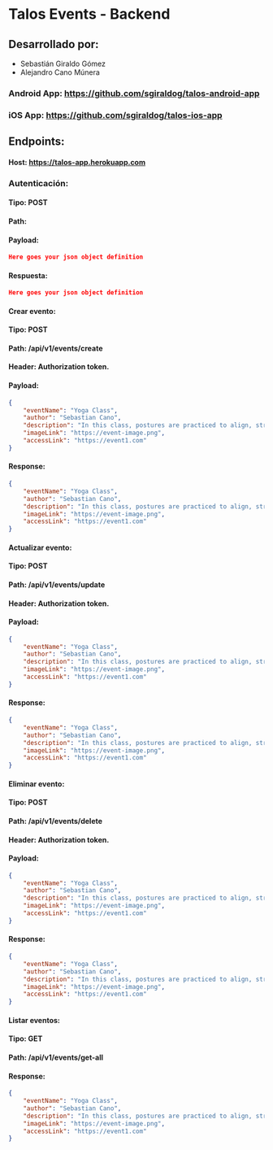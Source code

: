 # Talos Events - Backend


## Desarrollado por:

- Sebastián Giraldo Gómez
- Alejandro Cano Múnera

### Android App: https://github.com/sgiraldog/talos-android-app
### iOS App: https://github.com/sgiraldog/talos-ios-app

## Endpoints:

#### Host: https://talos-app.herokuapp.com


### Autenticación: 

#### Tipo: POST

#### Path: 

#### Payload:

```json
Here goes your json object definition
```

#### Respuesta:

```json
Here goes your json object definition
```

#### Crear evento: 

#### Tipo: POST

#### Path: /api/v1/events/create

#### Header: Authorization token.

#### Payload: 
```json
{
    "eventName": "Yoga Class",
    "author": "Sebastian Cano",
    "description": "In this class, postures are practiced to align, strengthen and promote flexibility in the body",
    "imageLink": "https://event-image.png",
    "accessLink": "https://event1.com"
}
```

#### Response:

```json
{
    "eventName": "Yoga Class",
    "author": "Sebastian Cano",
    "description": "In this class, postures are practiced to align, strengthen and promote flexibility in the body",
    "imageLink": "https://event-image.png",
    "accessLink": "https://event1.com"
}
```

#### Actualizar evento: 

#### Tipo: POST

#### Path: /api/v1/events/update

#### Header: Authorization token.

#### Payload: 
```json
{
    "eventName": "Yoga Class",
    "author": "Sebastian Cano",
    "description": "In this class, postures are practiced to align, strengthen and promote flexibility in the body",
    "imageLink": "https://event-image.png",
    "accessLink": "https://event1.com"
}
```

#### Response:

```json
{
    "eventName": "Yoga Class",
    "author": "Sebastian Cano",
    "description": "In this class, postures are practiced to align, strengthen and promote flexibility in the body",
    "imageLink": "https://event-image.png",
    "accessLink": "https://event1.com"
}
```

#### Eliminar evento: 

#### Tipo: POST

#### Path: /api/v1/events/delete

#### Header: Authorization token.

#### Payload: 
```json
{
    "eventName": "Yoga Class",
    "author": "Sebastian Cano",
    "description": "In this class, postures are practiced to align, strengthen and promote flexibility in the body",
    "imageLink": "https://event-image.png",
    "accessLink": "https://event1.com"
}
```

#### Response:

```json
{
    "eventName": "Yoga Class",
    "author": "Sebastian Cano",
    "description": "In this class, postures are practiced to align, strengthen and promote flexibility in the body",
    "imageLink": "https://event-image.png",
    "accessLink": "https://event1.com"
}
```

#### Listar eventos: 

#### Tipo: GET

#### Path: /api/v1/events/get-all

#### Response:

```json
{
    "eventName": "Yoga Class",
    "author": "Sebastian Cano",
    "description": "In this class, postures are practiced to align, strengthen and promote flexibility in the body",
    "imageLink": "https://event-image.png",
    "accessLink": "https://event1.com"
}
```
